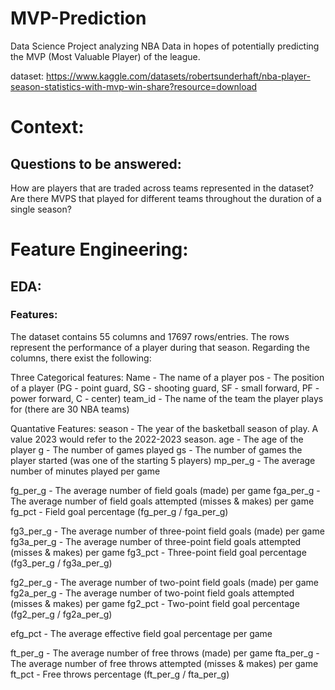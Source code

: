 # MVP-Prediction
Data Science Project analyzing NBA Data in hopes of potentially predicting the MVP (Most Valuable Player) of the league.

dataset: https://www.kaggle.com/datasets/robertsunderhaft/nba-player-season-statistics-with-mvp-win-share?resource=download
# Context:

## Questions to be answered:
How are players that are traded across teams represented in the dataset?
Are there MVPS that played for different teams throughout the duration of a single season?


# Feature Engineering:

## EDA:

### Features:
The dataset contains 55 columns and 17697 rows/entries. The rows represent the performance of a player during that season. Regarding the columns, there exist the following:

Three Categorical features:
Name - The name of a player
pos - The position of a player (PG - point guard, SG - shooting guard, SF - small forward, PF - power forward, C - center)
team_id - The name of the team the player plays for (there are 30 NBA teams)

Quantative Features:
season - The year of the basketball season of play. A value 2023 would refer to the 2022-2023 season.
age - The age of the player
g - The number of games played
gs - The number of games the player started (was one of the starting 5 players)
mp_per_g - The average number of minutes played per game

fg_per_g - The average number of field goals (made) per game 
fga_per_g - The average number of field goals attempted (misses & makes) per game
fg_pct - Field goal percentage (fg_per_g / fga_per_g)

fg3_per_g - The average number of three-point field goals (made) per game
fg3a_per_g - The average number of three-point field goals attempted (misses & makes) per game
fg3_pct - Three-point field goal percentage (fg3_per_g / fg3a_per_g)

fg2_per_g - The average number of two-point field goals (made) per game
fg2a_per_g - The average number of two-point field goals attempted (misses & makes) per game
fg2_pct - Two-point field goal percentage (fg2_per_g / fg2a_per_g)

efg_pct - The average effective field goal percentage per game

ft_per_g - The average number of free throws (made) per game 
fta_per_g - The average number of free throws attempted (misses & makes) per game
ft_pct - Free throws percentage (ft_per_g / fta_per_g)
